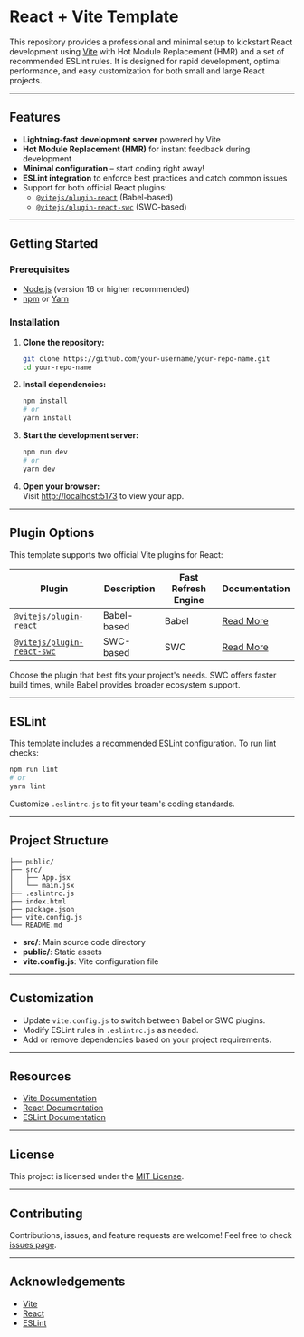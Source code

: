# React + Vite Template

This repository provides a professional and minimal setup to kickstart React development using [Vite](https://vitejs.dev/) with Hot Module Replacement (HMR) and a set of recommended ESLint rules. It is designed for rapid development, optimal performance, and easy customization for both small and large React projects.

---

## Features

- **Lightning-fast development server** powered by Vite
- **Hot Module Replacement (HMR)** for instant feedback during development
- **Minimal configuration** – start coding right away!
- **ESLint integration** to enforce best practices and catch common issues
- Support for both official React plugins:
  - [`@vitejs/plugin-react`](https://github.com/vitejs/vite-plugin-react/blob/main/packages/plugin-react/README.md) (Babel-based)
  - [`@vitejs/plugin-react-swc`](https://github.com/vitejs/vite-plugin-react-swc) (SWC-based)

---

## Getting Started

### Prerequisites

- [Node.js](https://nodejs.org/) (version 16 or higher recommended)
- [npm](https://www.npmjs.com/) or [Yarn](https://yarnpkg.com/)

### Installation

1. **Clone the repository:**
   ```bash
   git clone https://github.com/your-username/your-repo-name.git
   cd your-repo-name
   ```

2. **Install dependencies:**
   ```bash
   npm install
   # or
   yarn install
   ```

3. **Start the development server:**
   ```bash
   npm run dev
   # or
   yarn dev
   ```

4. **Open your browser:**  
   Visit [http://localhost:5173](http://localhost:5173) to view your app.

---

## Plugin Options

This template supports two official Vite plugins for React:

| Plugin | Description | Fast Refresh Engine | Documentation |
|--------|-------------|--------------------|---------------|
| [`@vitejs/plugin-react`](https://github.com/vitejs/vite-plugin-react) | Babel-based | Babel | [Read More](https://github.com/vitejs/vite-plugin-react/blob/main/packages/plugin-react/README.md) |
| [`@vitejs/plugin-react-swc`](https://github.com/vitejs/vite-plugin-react-swc) | SWC-based | SWC | [Read More](https://github.com/vitejs/vite-plugin-react-swc) |

Choose the plugin that best fits your project's needs. SWC offers faster build times, while Babel provides broader ecosystem support.

---

## ESLint

This template includes a recommended ESLint configuration. To run lint checks:

```bash
npm run lint
# or
yarn lint
```

Customize `.eslintrc.js` to fit your team's coding standards.

---

## Project Structure

```
├── public/
├── src/
│   ├── App.jsx
│   └── main.jsx
├── .eslintrc.js
├── index.html
├── package.json
├── vite.config.js
└── README.md
```

- **src/**: Main source code directory
- **public/**: Static assets
- **vite.config.js**: Vite configuration file

---

## Customization

- Update `vite.config.js` to switch between Babel or SWC plugins.
- Modify ESLint rules in `.eslintrc.js` as needed.
- Add or remove dependencies based on your project requirements.

---

## Resources

- [Vite Documentation](https://vitejs.dev/)
- [React Documentation](https://react.dev/)
- [ESLint Documentation](https://eslint.org/)

---

## License

This project is licensed under the [MIT License](LICENSE).

---

## Contributing

Contributions, issues, and feature requests are welcome! Feel free to check [issues page](https://github.com/your-username/your-repo-name/issues).

---

## Acknowledgements

- [Vite](https://vitejs.dev/)
- [React](https://react.dev/)
- [ESLint](https://eslint.org/)

